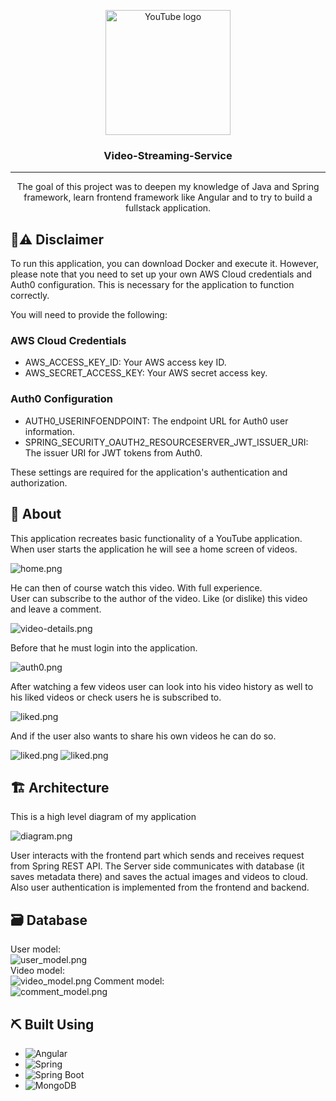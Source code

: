 <p align="center">
  <a href="https://www.youtube.com/" rel="noopener">
 <img width=200px height=200px src="https://upload.wikimedia.org/wikipedia/commons/b/b8/YouTube_Logo_2017.svg" alt="YouTube logo"></a>
</p>

<h3 align="center">Video-Streaming-Service</h3>


---

<p align="center">
    The goal of this project was to deepen my knowledge of Java and Spring framework,      
    learn frontend framework like Angular and to try to build a fullstack application.
    <br> 
</p>

## 🚫⚠️ Disclaimer

To run this application, you can download Docker and execute it. However, please note that you need to set up your own AWS Cloud credentials and Auth0 configuration. This is necessary for the application to function correctly.

You will need to provide the following:
### AWS Cloud Credentials
- AWS_ACCESS_KEY_ID: Your AWS access key ID.  
- AWS_SECRET_ACCESS_KEY: Your AWS secret access key.  

### Auth0 Configuration  

- AUTH0_USERINFOENDPOINT: The endpoint URL for Auth0 user information.  
- SPRING_SECURITY_OAUTH2_RESOURCESERVER_JWT_ISSUER_URI: The issuer URI for JWT tokens from Auth0.  

These settings are required for the application's authentication and authorization.

## 🧐 About

This application recreates basic functionality of a YouTube application.  
When user starts the application he will see a home screen of videos.    

![home.png](Frontend/video-streaming-service-ui/src/assets/pictures/home.png)

He can then of course watch this video. With full experience.  
User can subscribe to the author of the video. Like (or dislike) this video and leave a comment.  

![video-details.png](Frontend/video-streaming-service-ui/src/assets/pictures/video-details.png)

Before that he must login into the application.  

![auth0.png](Frontend/video-streaming-service-ui/src/assets/pictures/auth0.png)

After watching a few videos user can look into his video history as well to his liked videos or check users he is subscribed to.  

![liked.png](Frontend/video-streaming-service-ui/src/assets/pictures/liked.png)

And if the user also wants to share his own videos he can do so.

![liked.png](Frontend/video-streaming-service-ui/src/assets/pictures/upload-video.png)
![liked.png](Frontend/video-streaming-service-ui/src/assets/pictures/save-video-details.png)



## 🏗️ Architecture

This is a high level diagram of my application

![diagram.png](Frontend/video-streaming-service-ui/src/assets/pictures/diagram.png)

User interacts with the frontend part which sends and receives request from Spring REST API.
The Server side communicates with database (it saves metadata there) and saves the actual images and videos to cloud.
Also user authentication is implemented from the frontend and backend.

## 🗃️ Database

User model:  
![user_model.png](Frontend/video-streaming-service-ui/src/assets/pictures/user_model.png)  
Video model:  
![video_model.png](Frontend/video-streaming-service-ui/src/assets/pictures/video_model.png)
Comment model:  
![comment_model.png](Frontend/video-streaming-service-ui/src/assets/pictures/comment_model.png)

## ⛏️ Built Using
-   ![Angular](https://img.shields.io/badge/Angular-%23DD0031.svg?style=for-the-badge&logo=angular&logoColor=white)
-   ![Spring](https://img.shields.io/badge/Spring-%236DB33F.svg?&style=for-the-badge&logo=spring&logoColor=white)
-    ![Spring Boot](https://img.shields.io/badge/Spring_Boot-%236DB33F.svg?&style=for-the-badge&logo=spring-boot&logoColor=white)
-   ![MongoDB](https://img.shields.io/badge/MongoDB-%2347A248.svg?&style=for-the-badge&logo=mongodb&logoColor=white)
